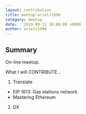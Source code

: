```yaml
---
layout: contribution
title: meetup-ariels1996
category: meetup
date:   2019-09-11 18:00:00 +0900
author: ariels1996
---
```


## Summary
On-line meetup.

What I will CONTRIBUTE...

1) Translate
  - EIP 1613: Gas stations network
  - Mastering Ethereum

2) DX
